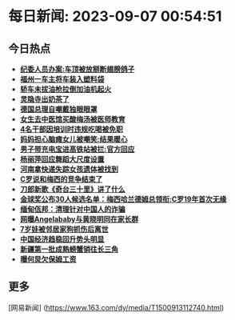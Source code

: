
# 每日新闻: 2023-09-07 00:54:51
## 今日热点

- **[纪委人员办案:车顶被放掰断翅膀鸽子](https://www.163.com/search?keyword=%E7%BA%AA%E5%A7%94%E4%BA%BA%E5%91%98%E5%8A%9E%E6%A1%88+%E8%BD%A6%E9%A1%B6%E8%A2%AB%E6%94%BE%E6%8E%B0%E6%96%AD%E7%BF%85%E8%86%80%E9%B8%BD%E5%AD%90)**
- **[福州一车主将车装入塑料袋](https://www.163.com/search?keyword=%E7%A6%8F%E5%B7%9E%E4%B8%80%E8%BD%A6%E4%B8%BB%E5%B0%86%E8%BD%A6%E8%A3%85%E5%85%A5%E5%A1%91%E6%96%99%E8%A2%8B)**
- **[轿车未拔油枪拉倒加油机起火](https://www.163.com/search?keyword=%E8%BD%BF%E8%BD%A6%E6%9C%AA%E6%8B%94%E6%B2%B9%E6%9E%AA%E6%8B%89%E5%80%92%E5%8A%A0%E6%B2%B9%E6%9C%BA%E8%B5%B7%E7%81%AB)**
- **[灵隐寺出奶茶了](https://www.163.com/search?keyword=%E7%81%B5%E9%9A%90%E5%AF%BA%E5%87%BA%E5%A5%B6%E8%8C%B6%E4%BA%86)**
- **[德国总理自嘲戴独眼眼罩](https://www.163.com/search?keyword=%E5%BE%B7%E5%9B%BD%E6%80%BB%E7%90%86%E8%87%AA%E5%98%B2%E6%88%B4%E7%8B%AC%E7%9C%BC%E7%9C%BC%E7%BD%A9)**
- **[女生去中医馆买酸梅汤被医师教育](https://www.163.com/search?keyword=%E5%A5%B3%E7%94%9F%E5%8E%BB%E4%B8%AD%E5%8C%BB%E9%A6%86%E4%B9%B0%E9%85%B8%E6%A2%85%E6%B1%A4%E8%A2%AB%E5%8C%BB%E5%B8%88%E6%95%99%E8%82%B2)**
- **[4名干部因培训时违规吃喝被免职](https://www.163.com/search?keyword=4%E5%90%8D%E5%B9%B2%E9%83%A8%E5%9B%A0%E5%9F%B9%E8%AE%AD%E6%97%B6%E8%BF%9D%E8%A7%84%E5%90%83%E5%96%9D%E8%A2%AB%E5%85%8D%E8%81%8C)**
- **[妈妈担心脑瘫女儿被嘲笑:结果暖心](https://www.163.com/search?keyword=%E5%A6%88%E5%A6%88%E6%8B%85%E5%BF%83%E8%84%91%E7%98%AB%E5%A5%B3%E5%84%BF%E8%A2%AB%E5%98%B2%E7%AC%91+%E7%BB%93%E6%9E%9C%E6%9A%96%E5%BF%83)**
- **[男子带充电宝进高铁站被拦:官方回应](https://www.163.com/search?keyword=%E7%94%B7%E5%AD%90%E5%B8%A6%E5%85%85%E7%94%B5%E5%AE%9D%E8%BF%9B%E9%AB%98%E9%93%81%E7%AB%99%E8%A2%AB%E6%8B%A6+%E5%AE%98%E6%96%B9%E5%9B%9E%E5%BA%94)**
- **[杨丽萍回应舞蹈大尺度设置](https://www.163.com/search?keyword=%E6%9D%A8%E4%B8%BD%E8%90%8D%E5%9B%9E%E5%BA%94%E8%88%9E%E8%B9%88%E5%A4%A7%E5%B0%BA%E5%BA%A6%E8%AE%BE%E7%BD%AE)**
- **[河南拿快递失踪女孩遗体被找到](https://www.163.com/search?keyword=%E6%B2%B3%E5%8D%97%E6%8B%BF%E5%BF%AB%E9%80%92%E5%A4%B1%E8%B8%AA%E5%A5%B3%E5%AD%A9%E9%81%97%E4%BD%93%E8%A2%AB%E6%89%BE%E5%88%B0)**
- **[C罗说和梅西的竞争结束了](https://www.163.com/search?keyword=C%E7%BD%97%E8%AF%B4%E5%92%8C%E6%A2%85%E8%A5%BF%E7%9A%84%E7%AB%9E%E4%BA%89%E7%BB%93%E6%9D%9F%E4%BA%86)**
- **[刀郎新歌《奇台三十里》讲了什么](https://www.163.com/search?keyword=%E5%88%80%E9%83%8E%E6%96%B0%E6%AD%8C%E3%80%8A%E5%A5%87%E5%8F%B0%E4%B8%89%E5%8D%81%E9%87%8C%E3%80%8B%E8%AE%B2%E4%BA%86%E4%BB%80%E4%B9%88)**
- **[金球奖公布30人候选名单：梅西哈兰德姆总领衔:C罗19年首次无缘](https://www.163.com/search?keyword=%E9%87%91%E7%90%83%E5%A5%96%E5%85%AC%E5%B8%8330%E4%BA%BA%E5%80%99%E9%80%89%E5%90%8D%E5%8D%95%EF%BC%9A%E6%A2%85%E8%A5%BF%E5%93%88%E5%85%B0%E5%BE%B7%E5%A7%86%E6%80%BB%E9%A2%86%E8%A1%94+C%E7%BD%9719%E5%B9%B4%E9%A6%96%E6%AC%A1%E6%97%A0%E7%BC%98)**
- **[缅甸佤邦：清理针对中国人的诈骗](https://www.163.com/search?keyword=%E7%BC%85%E7%94%B8%E4%BD%A4%E9%82%A6%EF%BC%9A%E6%B8%85%E7%90%86%E9%92%88%E5%AF%B9%E4%B8%AD%E5%9B%BD%E4%BA%BA%E7%9A%84%E8%AF%88%E9%AA%97)**
- **[网曝Angelababy与黄晓明同在家长群](https://www.163.com/search?keyword=%E7%BD%91%E6%9B%9DAngelababy%E4%B8%8E%E9%BB%84%E6%99%93%E6%98%8E%E5%90%8C%E5%9C%A8%E5%AE%B6%E9%95%BF%E7%BE%A4)**
- **[7岁娃被邻居家狗抓伤后离世](https://www.163.com/search?keyword=7%E5%B2%81%E5%A8%83%E8%A2%AB%E9%82%BB%E5%B1%85%E5%AE%B6%E7%8B%97%E6%8A%93%E4%BC%A4%E5%90%8E%E7%A6%BB%E4%B8%96)**
- **[中国经济趋稳回升势头明显](https://www.163.com/search?keyword=%E4%B8%AD%E5%9B%BD%E7%BB%8F%E6%B5%8E%E8%B6%8B%E7%A8%B3%E5%9B%9E%E5%8D%87%E5%8A%BF%E5%A4%B4%E6%98%8E%E6%98%BE)**
- **[新疆第一批成熟螃蟹销往长三角](https://www.163.com/search?keyword=%E6%96%B0%E7%96%86%E7%AC%AC%E4%B8%80%E6%89%B9%E6%88%90%E7%86%9F%E8%9E%83%E8%9F%B9%E9%94%80%E5%BE%80%E9%95%BF%E4%B8%89%E8%A7%92)**
- **[曝何炅欠保姆工资](https://www.163.com/search?keyword=%E6%9B%9D%E4%BD%95%E7%82%85%E6%AC%A0%E4%BF%9D%E5%A7%86%E5%B7%A5%E8%B5%84)**

## 更多
[网易新闻] (https://www.163.com/dy/media/T1500913112740.html)
